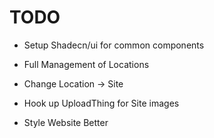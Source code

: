 # TODO 

- Setup Shadecn/ui for common components
- Full Management of Locations

- Change Location -> Site
- Hook up UploadThing for Site images

- Style Website Better
